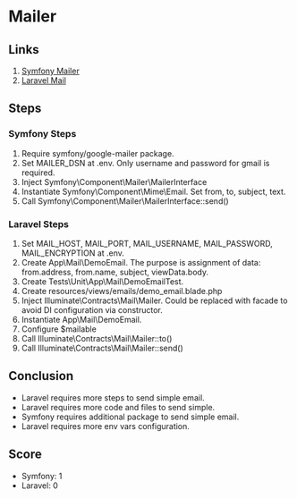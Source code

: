 # Mailer

## Links
1. [Symfony Mailer](https://symfony.com/doc/current/components/mailer.html)
1. [Laravel Mail](https://laravel.com/docs/7.x/mail)

## Steps
### Symfony Steps
1. Require symfony/google-mailer package.
1. Set MAILER_DSN at .env. Only username and password for gmail is required.
1. Inject Symfony\Component\Mailer\MailerInterface
1. Instantiate Symfony\Component\Mime\Email. Set from, to, subject, text.
1. Call Symfony\Component\Mailer\MailerInterface::send()

### Laravel Steps
1. Set MAIL_HOST, MAIL_PORT, MAIL_USERNAME, MAIL_PASSWORD, MAIL_ENCRYPTION at .env.
1. Create App\Mail\DemoEmail. The purpose is assignment of data: from.address, from.name, subject, viewData.body.
1. Create Tests\Unit\App\Mail\DemoEmailTest. 
1. Create resources/views/emails/demo_email.blade.php
1. Inject Illuminate\Contracts\Mail\Mailer. Could be replaced with facade to avoid DI configuration via constructor. 
1. Instantiate App\Mail\DemoEmail.
1. Configure $mailable
1. Call Illuminate\Contracts\Mail\Mailer::to()
1. Call Illuminate\Contracts\Mail\Mailer::send()

## Conclusion
* Laravel requires more steps to send simple email.
* Laravel requires more code and files to send simple.
* Symfony requires additional package to send simple email.
* Laravel requires more env vars configuration.

## Score
* Symfony: 1
* Laravel: 0
